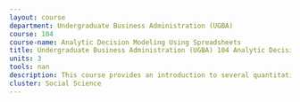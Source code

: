 ```yaml
---
layout: course 
department: Undergraduate Business Administration (UGBA)
course: 104
course-name: Analytic Decision Modeling Using Spreadsheets
title: Undergraduate Business Administration (UGBA) 104 Analytic Decision Modeling Using Spreadsheets
units: 3
tools: nan
description: This course provides an introduction to several quantitative methods used to facilitate complex decision-making in business, with applications in many different industries, at different levels in the organization, and with different scopes of decisions. The power of the methods covered in this class is further enhanced by implementing them in spreadsheet software, which allows complex problems to be approached and solved in a straightforward and understandable manner.
cluster: Social Science
---
```

